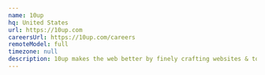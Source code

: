 ```yaml
---
name: 10up
hq: United States
url: https://10up.com
careersUrl: https://10up.com/careers
remoteModel: full
timezone: null
description: 10up makes the web better by finely crafting websites & tools for content creators.
---
```

